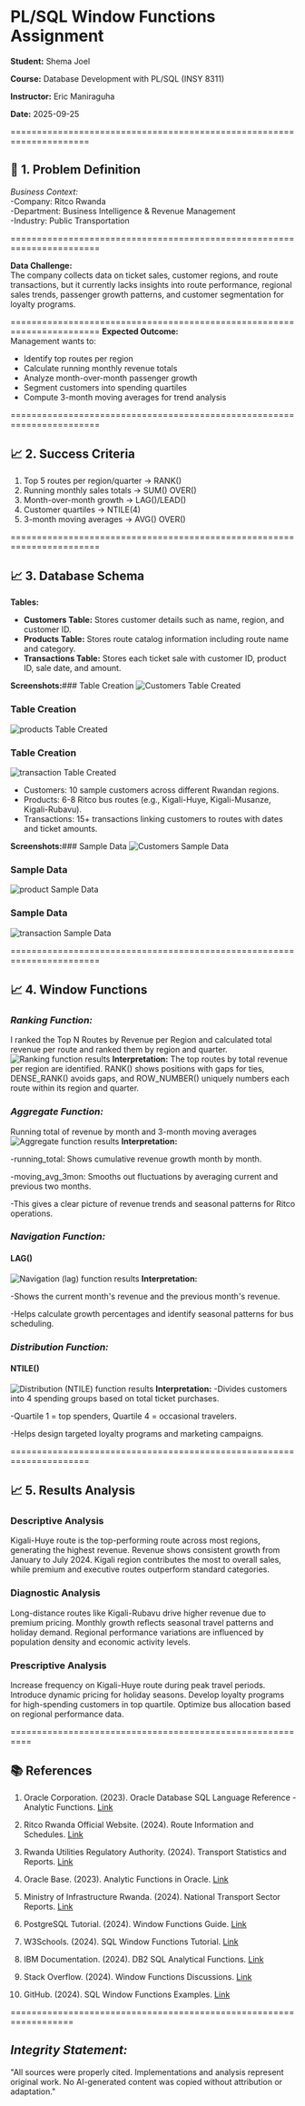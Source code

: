 # PL/SQL Window Functions Assignment

**Student:** Shema Joel

**Course:** Database Development with PL/SQL (INSY 8311)  

**Instructor:** Eric Maniraguha 

**Date:** 2025-09-25

=====================================================================
## 🎯 1. Problem Definition
*Business Context:*  
-Company: Ritco Rwanda  
-Department: Business Intelligence & Revenue Management  
-Industry: Public Transportation

=======================================================================

**Data Challenge:**  
The company collects data on ticket sales, customer regions, and route transactions, but it currently lacks insights into route performance, regional sales trends, passenger growth patterns, and customer segmentation for loyalty programs.

=======================================================================
**Expected Outcome:**  
Management wants to:  
- Identify top routes per region  
- Calculate running monthly revenue totals  
- Analyze month-over-month passenger growth  
- Segment customers into spending quartiles  
- Compute 3-month moving averages for trend analysis

=======================================================================

## 📈 2. Success Criteria
1. Top 5 routes per region/quarter → RANK()  
2. Running monthly sales totals → SUM() OVER()  
3. Month-over-month growth → LAG()/LEAD()  
4. Customer quartiles → NTILE(4)  
5. 3-month moving averages → AVG() OVER()

=======================================================================

## 📈 3. Database Schema
**Tables:**  

- **Customers Table:** Stores customer details such as name, region, and customer ID.  
- **Products Table:** Stores route catalog information including route name and category.  
- **Transactions Table:** Stores each ticket sale with customer ID, product ID, sale date, and amount.

**Screenshots:**### Table Creation
![Customers Table Created](screenshots/table/cutomer_table.png)
### Table Creation
![products Table Created](screenshots/table/products_table.png)
### Table Creation
![transaction Table Created](screenshots/table/transa.table.png)
         

- Customers: 10 sample customers across different Rwandan regions.  
- Products: 6-8 Ritco bus routes (e.g., Kigali-Huye, Kigali-Musanze, Kigali-Rubavu).  
- Transactions: 15+ transactions linking customers to routes with dates and ticket amounts.

**Screenshots:**### Sample Data
![Customers Sample Data](screenshots/table/cutomer_data.png)
### Sample Data
![product Sample Data](screenshots/table/products_data.png)
### Sample Data
![transaction Sample Data](screenshots/table/transa.data.png)



=======================================================================
## 📈 4. Window Functions

### *Ranking Function:* 
I ranked the Top N Routes by Revenue per Region and calculated total revenue per route and ranked them by region and quarter.
![Ranking function results](screenshots/queries/ranking2-funct.png)
**Interpretation:**
The top routes by total revenue per region are identified. RANK() shows positions with gaps for ties, DENSE_RANK() avoids gaps, and ROW_NUMBER() uniquely numbers each route within its region and quarter.

### *Aggregate Function:* 
Running total of revenue by month and 3-month moving averages
![Aggregate function results](screenshots/queries/aggregate-function.png)
**Interpretation:** 

-running_total: Shows cumulative revenue growth month by month.

-moving_avg_3mon: Smooths out fluctuations by averaging current and previous two months.

-This gives a clear picture of revenue trends and seasonal patterns for Ritco operations.

### *Navigation Function:* 
#### LAG()
![Navigation (lag) function results](screenshots/queries/navigation-funct.png)
**Interpretation:** 

-Shows the current month's revenue and the previous month's revenue.

-Helps calculate growth percentages and identify seasonal patterns for bus scheduling.

### *Distribution Function:* 
#### NTILE()
![Distribution (NTILE) function results](screenshots/queries/distribution-function.png)
**Interpretation:** 
-Divides customers into 4 spending groups based on total ticket purchases.

-Quartile 1 = top spenders, Quartile 4 = occasional travelers.

-Helps design targeted loyalty programs and marketing campaigns.

=====================================================================

## 📈 5. Results Analysis

### Descriptive Analysis
Kigali-Huye route is the top-performing route across most regions, generating the highest revenue. Revenue shows consistent growth from January to July 2024. Kigali region contributes the most to overall sales, while premium and executive routes outperform standard categories.

### Diagnostic Analysis
Long-distance routes like Kigali-Rubavu drive higher revenue due to premium pricing. Monthly growth reflects seasonal travel patterns and holiday demand. Regional performance variations are influenced by population density and economic activity levels.

### Prescriptive Analysis
Increase frequency on Kigali-Huye route during peak travel periods. Introduce dynamic pricing for holiday seasons. Develop loyalty programs for high-spending customers in top quartile. Optimize bus allocation based on regional performance data.

==========================================================
## 📚 References

1. Oracle Corporation. (2023). Oracle Database SQL Language Reference - Analytic Functions. [Link](https://docs.oracle.com/en/database/oracle/oracle-database/19/sqlrf/Analytic-Functions.html)

2. Ritco Rwanda Official Website. (2024). Route Information and Schedules. [Link](https://ritco.rw)

3. Rwanda Utilities Regulatory Authority. (2024). Transport Statistics and Reports. [Link](https://www.rura.rw)

4. Oracle Base. (2023). Analytic Functions in Oracle. [Link](https://oracle-base.com/articles/misc/analytic-functions)

5. Ministry of Infrastructure Rwanda. (2024). National Transport Sector Reports. [Link](https://www.mininfra.gov.rw)

6. PostgreSQL Tutorial. (2024). Window Functions Guide. [Link](https://www.postgresqltutorial.com/postgresql-window-function/)

7. W3Schools. (2024). SQL Window Functions Tutorial. [Link](https://www.w3schools.com/sql/sql_window_functions.asp)

8. IBM Documentation. (2024). DB2 SQL Analytical Functions. [Link](https://www.ibm.com/docs/en/db2/11.5?topic=functions-analytical)

9. Stack Overflow. (2024). Window Functions Discussions. [Link](https://stackoverflow.com/questions/tagged/window-functions)

10. GitHub. (2024). SQL Window Functions Examples. [Link](https://github.com/topics/sql-window-functions)

==================================================================

## *Integrity Statement:*  
"All sources were properly cited. Implementations and analysis represent original work. No AI-generated content was copied without attribution or adaptation."
